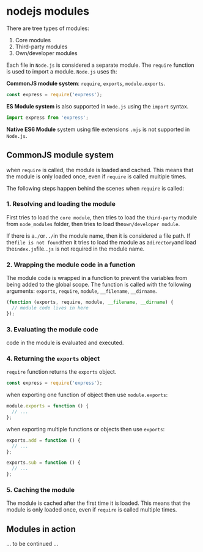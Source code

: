 # nodejs modules

There are tree types of modules:

1. Core modules
2. Third-party modules
3. Own/developer modules

Each file in `Node.js` is considered a separate module. The `require` function is used to import a module. `Node.js` uses th:

 **CommonJS module system**: `require`, `exports`, `module.exports`.

```js
const express = require('express');
```

**ES Module system** is also supported in `Node.js` using the `import` syntax.

```js
import express from 'express';
```

**Native ES6 Module** system using file extensions `.mjs` is not supported in `Node.js`.

## CommonJS module system

when `require` is called, the module is loaded and cached. This means that the module is only loaded once, even if `require` is called multiple times.

The following steps happen behind the scenes when `require` is called:

### 1. Resolving and loading the module

First tries to load the `core module`, then tries to load the `third-party` module from `node_modules` folder, then tries to load the`own/developer module`.

If there is a`./`or`../`in the module name, then it is considered a file path. If the`file is not found`then it tries to load the module as a`directory`and load the`index.js`file.`.js` is not required in the module name.

### 2. Wrapping the module code in a function

The module code is wrapped in a function to prevent the variables from being added to the global scope. The function is called with the following arguments: `exports`, `require`, `module`, `__filename`, `__dirname`.

```js
(function (exports, require, module, __filename, __dirname) {
  // module code lives in here
});
```

### 3. Evaluating the module code

code in the module is evaluated and executed.

### 4. Returning the `exports` object

`require` function returns the `exports` object.

```js
const express = require('express');
```

when exporting one function of object then use `module.exports`:

```js
module.exports = function () {
  // ...
};
 ```

when exporting multiple functions or objects then use `exports`:

```js  
exports.add = function () {
  // ...
};

exports.sub = function () {
  // ...
};
```

### 5. Caching the module

The module is cached after the first time it is loaded. This means that the module is only loaded once, even if `require` is called multiple times.

## Modules in action

... to be continued ...

